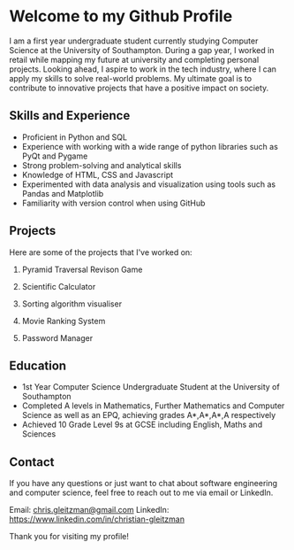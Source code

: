 # Welcome to my Github Profile

I am a first year undergraduate student currently studying Computer Science at the University of Southampton. During a gap year, I worked in retail while mapping my future at university and completing personal projects. Looking ahead, I aspire to work in the tech industry, where I can apply my skills to solve real-world problems. My ultimate goal is to contribute to innovative projects that have a positive impact on society.

## Skills and Experience

- Proficient in Python and SQL
- Experience with working with a wide range of python libraries such as PyQt and Pygame
- Strong problem-solving and analytical skills
- Knowledge of HTML, CSS and Javascript
- Experimented with data analysis and visualization using tools such as Pandas and Matplotlib
- Familiarity with version control when using GitHub
  
## Projects

Here are some of the projects that I've worked on:

1. Pyramid Traversal Revison Game

2. Scientific Calculator

3. Sorting algorithm visualiser

4. Movie Ranking System

5. Password Manager 

## Education

- 1st Year Computer Science Undergraduate Student at the University of Southampton
- Completed A levels in Mathematics, Further Mathematics and Computer Science as well as an EPQ, achieving grades A*,A*,A*,A respectively
- Achieved 10 Grade Level 9s at GCSE including English, Maths and Sciences

## Contact

If you have any questions or just want to chat about software engineering and computer science, feel free to reach out to me via email or LinkedIn.

Email: chris.gleitzman@gmail.com
LinkedIn: https://www.linkedin.com/in/christian-gleitzman

Thank you for visiting my profile!
